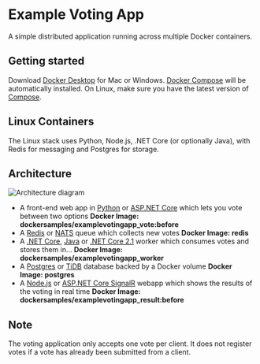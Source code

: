 Example Voting App
=========

A simple distributed application running across multiple Docker containers.

Getting started
---------------

Download [Docker Desktop](https://www.docker.com/products/docker-desktop) for Mac or Windows. [Docker Compose](https://docs.docker.com/compose) will be automatically installed. On Linux, make sure you have the latest version of [Compose](https://docs.docker.com/compose/install/). 


## Linux Containers

The Linux stack uses Python, Node.js, .NET Core (or optionally Java), with Redis for messaging and Postgres for storage.


Architecture
-----

![Architecture diagram](architecture.png)

* A front-end web app in [Python](/vote) or [ASP.NET Core](/vote/dotnet) which lets you vote between two options
  **Docker Image: dockersamples/examplevotingapp_vote:before**
* A [Redis](https://hub.docker.com/_/redis/) or [NATS](https://hub.docker.com/_/nats/) queue which collects new votes
  **Docker Image: redis**
* A [.NET Core](/worker/src/Worker), [Java](/worker/src/main) or [.NET Core 2.1](/worker/dotnet) worker which consumes votes and stores them in…
  **Docker Image: dockersamples/examplevotingapp_worker**
* A [Postgres](https://hub.docker.com/_/postgres/) or [TiDB](https://hub.docker.com/r/dockersamples/tidb/tags/) database backed by a Docker volume
  **Docker Image: postgres**
* A [Node.js](/result) or [ASP.NET Core SignalR](/result/dotnet) webapp which shows the results of the voting in real time
  **Docker Image: dockersamples/examplevotingapp_result:before**

Note
----

The voting application only accepts one vote per client. It does not register votes if a vote has already been submitted from a client.
